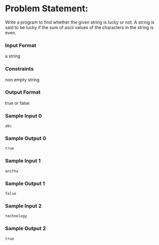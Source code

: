 # Problem Statement:

Write a program to find whether the given string is lucky or not. A string is said to be lucky if the sum of ascii values of the characters in the string is even.

### Input Format

a string

### Constraints

non empty string

### Output Format

true or false

### Sample Input 0
```
abc
```
### Sample Output 0
```
true
```
### Sample Input 1
```
anitha
```
### Sample Output 1
```
false
```
### Sample Input 2
```
technology
```
### Sample Output 2
```
true
```
